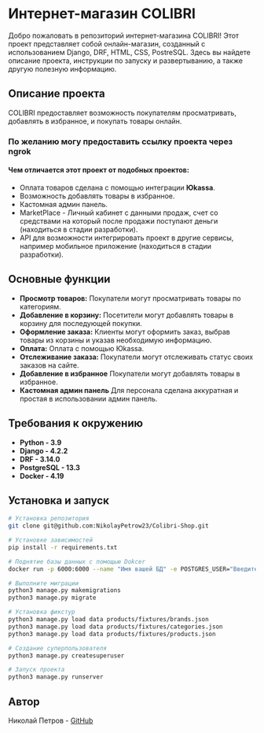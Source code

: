 # Интернет-магазин COLIBRI

Добро пожаловать в репозиторий интернет-магазина COLIBRI! Этот проект представляет собой онлайн-магазин, созданный с
использованием Django, DRF, HTML, CSS, PostreSQL. Здесь вы найдете описание проекта, инструкции по запуску и 
развертыванию, а также другую полезную информацию.

## Описание проекта

COLIBRI предоставляет возможность покупателям просматривать, добавлять в избранное, и покупать товары онлайн. 

### По желанию могу предоставить ссылку проекта через ngrok

#### Чем отличается этот проект от подобных проектов: 
- Оплата товаров сделана с помощью интеграции **Юkassa**.
- Возможность добавлять товары в избранное.
- Кастомная админ панель.
- MarketPlace - Личный кабинет с данными продаж, счет со средствами на который после продажи поступают деньги
  (находиться в стадии разработки).
- API для возможности интегрировать проект в другие сервисы, например мобильное приложение (находиться в стадии 
разработки).
 
## Основные функции
- **Просмотр товаров:** Покупатели могут просматривать товары по категориям.
- **Добавление в корзину:** Посетители могут добавлять товары в корзину для последующей покупки.
- **Оформление заказа:** Клиенты могут оформить заказ, выбрав товары из корзины и указав необходимую информацию.
- **Оплата:** Оплата с помощью Юkassa.
- **Отслеживание заказа:** Покупатели могут отслеживать статус своих заказов на сайте.
- **Добавление в избранное** Покупатели могут добавлять товары в избранное.
- **Кастомная админ панель** Для персонала сделана аккуратная и простая в использовании админ панель.

## Требования к окружению

- **Python - 3.9**
- **Django - 4.2.2**
- **DRF - 3.14.0**
- **PostgreSQL - 13.3**
- **Docker - 4.19**

## Установка и запуск

```bash
# Установка репозитория
git clone git@github.com:NikolayPetrow23/Colibri-Shop.git
```

```bash
# Установке зависимостей
pip install -r requirements.txt
```

```bash
# Поднятие базы данных с помощью Dokcer
docker run -p 6000:6000 --name "Имя вашей БД" -e POSTGRES_USER="Введите пользователя для БД" -e POSTGRES_PASSWORD="Введите пароль для БД" -e POSTGRES_DB="Имя вашей БД" -d postgres:13.3
```

```bash
# Выполните миграции
python3 manage.py makemigrations
python3 manage.py migrate
```

```bash
# Установка фикстур
python3 manage.py load data products/fixtures/brands.json
python3 manage.py load data products/fixtures/categories.json
python3 manage.py load data products/fixtures/products.json
```

```bash
# Создание суперпользователя
python3 manage.py createsuperuser
```

```bash
# Запуск проекта
python3 manage.py runserver
```


## Автор
Николай Петров - [GitHub](https://github.com/NikolayPetrow23)